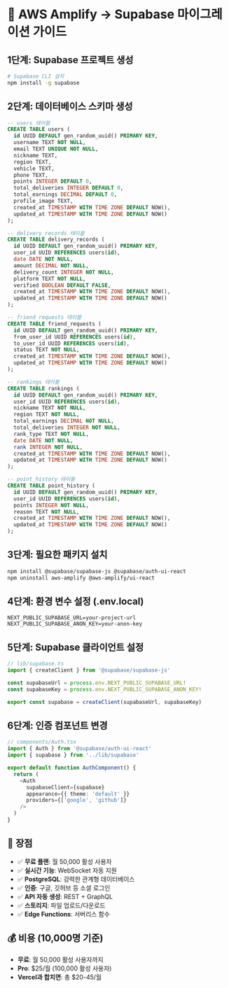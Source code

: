 # 🚀 AWS Amplify → Supabase 마이그레이션 가이드

## 1단계: Supabase 프로젝트 생성
```bash
# Supabase CLI 설치
npm install -g supabase
```

## 2단계: 데이터베이스 스키마 생성
```sql
-- users 테이블
CREATE TABLE users (
  id UUID DEFAULT gen_random_uuid() PRIMARY KEY,
  username TEXT NOT NULL,
  email TEXT UNIQUE NOT NULL,
  nickname TEXT,
  region TEXT,
  vehicle TEXT,
  phone TEXT,
  points INTEGER DEFAULT 0,
  total_deliveries INTEGER DEFAULT 0,
  total_earnings DECIMAL DEFAULT 0,
  profile_image TEXT,
  created_at TIMESTAMP WITH TIME ZONE DEFAULT NOW(),
  updated_at TIMESTAMP WITH TIME ZONE DEFAULT NOW()
);

-- delivery_records 테이블
CREATE TABLE delivery_records (
  id UUID DEFAULT gen_random_uuid() PRIMARY KEY,
  user_id UUID REFERENCES users(id),
  date DATE NOT NULL,
  amount DECIMAL NOT NULL,
  delivery_count INTEGER NOT NULL,
  platform TEXT NOT NULL,
  verified BOOLEAN DEFAULT FALSE,
  created_at TIMESTAMP WITH TIME ZONE DEFAULT NOW(),
  updated_at TIMESTAMP WITH TIME ZONE DEFAULT NOW()
);

-- friend_requests 테이블
CREATE TABLE friend_requests (
  id UUID DEFAULT gen_random_uuid() PRIMARY KEY,
  from_user_id UUID REFERENCES users(id),
  to_user_id UUID REFERENCES users(id),
  status TEXT NOT NULL,
  created_at TIMESTAMP WITH TIME ZONE DEFAULT NOW(),
  updated_at TIMESTAMP WITH TIME ZONE DEFAULT NOW()
);

-- rankings 테이블
CREATE TABLE rankings (
  id UUID DEFAULT gen_random_uuid() PRIMARY KEY,
  user_id UUID REFERENCES users(id),
  nickname TEXT NOT NULL,
  region TEXT NOT NULL,
  total_earnings DECIMAL NOT NULL,
  total_deliveries INTEGER NOT NULL,
  rank_type TEXT NOT NULL,
  date DATE NOT NULL,
  rank INTEGER NOT NULL,
  created_at TIMESTAMP WITH TIME ZONE DEFAULT NOW(),
  updated_at TIMESTAMP WITH TIME ZONE DEFAULT NOW()
);

-- point_history 테이블
CREATE TABLE point_history (
  id UUID DEFAULT gen_random_uuid() PRIMARY KEY,
  user_id UUID REFERENCES users(id),
  points INTEGER NOT NULL,
  reason TEXT NOT NULL,
  created_at TIMESTAMP WITH TIME ZONE DEFAULT NOW(),
  updated_at TIMESTAMP WITH TIME ZONE DEFAULT NOW()
);
```

## 3단계: 필요한 패키지 설치
```bash
npm install @supabase/supabase-js @supabase/auth-ui-react
npm uninstall aws-amplify @aws-amplify/ui-react
```

## 4단계: 환경 변수 설정 (.env.local)
```
NEXT_PUBLIC_SUPABASE_URL=your-project-url
NEXT_PUBLIC_SUPABASE_ANON_KEY=your-anon-key
```

## 5단계: Supabase 클라이언트 설정
```typescript
// lib/supabase.ts
import { createClient } from '@supabase/supabase-js'

const supabaseUrl = process.env.NEXT_PUBLIC_SUPABASE_URL!
const supabaseKey = process.env.NEXT_PUBLIC_SUPABASE_ANON_KEY!

export const supabase = createClient(supabaseUrl, supabaseKey)
```

## 6단계: 인증 컴포넌트 변경
```typescript
// components/Auth.tsx
import { Auth } from '@supabase/auth-ui-react'
import { supabase } from '../lib/supabase'

export default function AuthComponent() {
  return (
    <Auth
      supabaseClient={supabase}
      appearance={{ theme: 'default' }}
      providers={['google', 'github']}
    />
  )
}
```

## 🎯 장점
- ✅ **무료 플랜**: 월 50,000 활성 사용자
- ✅ **실시간 기능**: WebSocket 자동 지원
- ✅ **PostgreSQL**: 강력한 관계형 데이터베이스
- ✅ **인증**: 구글, 깃허브 등 소셜 로그인
- ✅ **API 자동 생성**: REST + GraphQL
- ✅ **스토리지**: 파일 업로드/다운로드
- ✅ **Edge Functions**: 서버리스 함수

## 💰 비용 (10,000명 기준)
- **무료**: 월 50,000 활성 사용자까지
- **Pro**: $25/월 (100,000 활성 사용자)
- **Vercel과 합치면**: 총 $20-45/월 